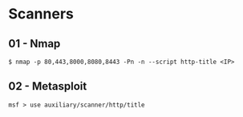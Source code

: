 # Scanners

## 01 - Nmap

```
$ nmap -p 80,443,8000,8080,8443 -Pn -n --script http-title <IP>
```

## 02 - Metasploit

```
msf > use auxiliary/scanner/http/title
```